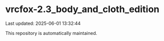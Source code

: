 # vrcfox-2.3_body_and_cloth_edition

Last updated: 2025-06-01 13:32:44

This repository is automatically maintained.
